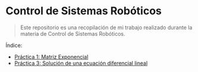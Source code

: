# Control de Sistemas Robóticos

> Este repositorio es una recopilación de mi trabajo realizado durante la materia de Control de Sistemas Robóticos. 

Índice:
- [Práctica 1: Matriz Exponencial](https://github.com/lalodsi/ControlDeSistemasRoboticos/tree/main/Practica1)
- [Práctica 3: Solución de una ecuación diferencial lineal](https://github.com/lalodsi/ControlDeSistemasRoboticos/tree/main/Practica2)